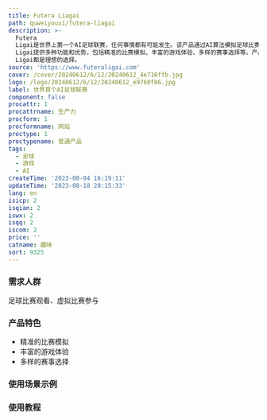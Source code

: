 ```yaml
---
title: Futera Liagai
path: quweiyouxi/futera-liagai
description: >-
  Futera
  Ligai是世界上第一个AI足球联赛，任何事情都有可能发生。该产品通过AI算法模拟足球比赛，用户可以观看和参与虚拟比赛，享受足球的乐趣。Futera
  Ligai提供多种功能和优势，包括精准的比赛模拟、丰富的游戏体验、多样的赛事选择等。产品定价根据用户需求而定，定位为足球爱好者和游戏玩家。无论是想体验足球比赛的刺激，还是想和朋友一起参与虚拟比赛，Futera
  Ligai都是理想的选择。
source: 'https://www.futeraligai.com'
cover: /cover/20240612/6/12/20240612_4e716ffb.jpg
logo: /logo/20240612/6/12/20240612_e9760f86.jpg
label: 世界首个AI足球联赛
component: false
procattr: 1
procattrname: 生产力
procform: 1
procformname: 网站
proctype: 1
proctypename: 普通产品
tags:
  - 足球
  - 游戏
  - AI
createTime: '2023-08-04 16:19:11'
updateTime: '2023-08-18 20:15:33'
lang: en
isicp: 2
isqian: 2
iswx: 2
isqq: 2
iscom: 2
price: ''
catname: 趣味
sort: 9325
---
```




### 需求人群
足球比赛观看、虚拟比赛参与

### 产品特色
- 精准的比赛模拟
- 丰富的游戏体验
- 多样的赛事选择

### 使用场景示例


### 使用教程


  
